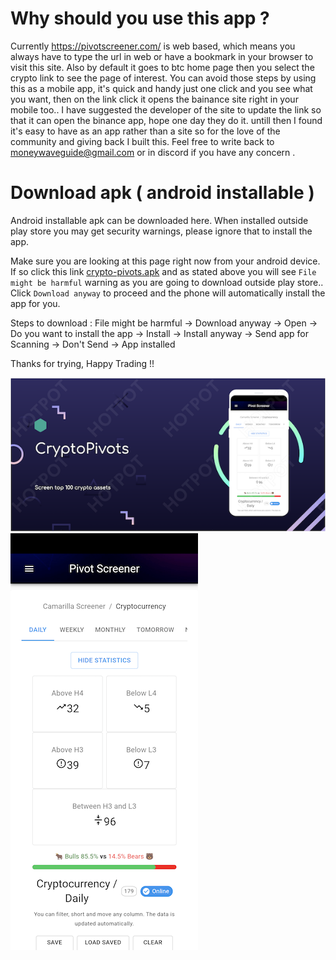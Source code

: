 # Why should you use this app ?
Currently https://pivotscreener.com/ is web based, which means you always have to type the url in web or have a bookmark in your browser to visit this site. Also by default it goes to btc home page then you select the crypto link to see the page of interest. You can avoid those steps by using this as a mobile app, it's quick and handy just one click and you see what you want, then on the link click it opens the bainance site right in your mobile too.. I have suggested the developer of the site to update the link so that it can open the binance app, hope one day they do it. untill then I found it's easy to have as an app rather than a site so for the love of the community and giving back I built this. Feel free to write back to moneywaveguide@gmail.com or in discord if you have any concern .

# Download apk ( android installable )
Android installable apk can be downloaded here. When installed outside play store you may get security warnings, please ignore that to install the app.

Make sure you are looking at this page right now from your android device. If so click this link [crypto-pivots.apk](https://github.com/profitwave/profitwave.github.io/blob/main/apk/crypto-pivots.apk?raw=true) and as stated above you will see `File might be harmful` warning as you are going to download outside play store.. Click `Download anyway` to proceed and the phone will automatically install the app for you.

Steps to download : File might be harmful -> Download anyway -> Open -> Do you want to install the app -> Install -> Install anyway -> Send app for Scanning -> Don't Send -> App installed

Thanks for trying, Happy Trading !!

![info](apk/info-view.png) ![home](apk/home-page.png)



